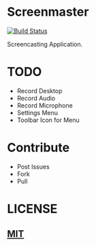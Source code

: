 Screenmaster
=====

[![Build Status](https://travis-ci.org/Naxmeify/Screenmaster.svg?branch=master)](https://travis-ci.org/Naxmeify/Screenmaster)

Screencasting Application.

# TODO
* Record Desktop
* Record Audio
* Record Microphone
* Settings Menu
* Toolbar Icon for Menu

# Contribute
* Post Issues
* Fork
* Pull

# LICENSE
## [MIT](https://github.com/Naxmeify/Screenmaster/blob/master/LICENSE)